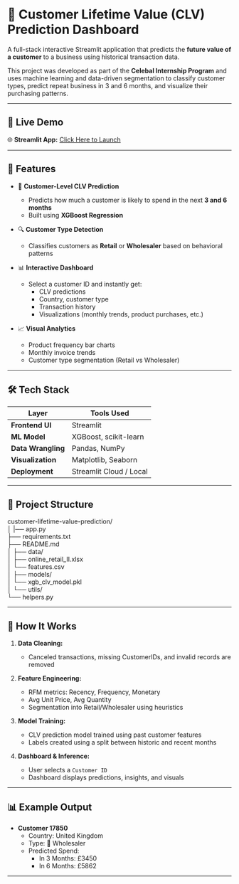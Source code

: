 # 🧠 Customer Lifetime Value (CLV) Prediction Dashboard

A full-stack interactive Streamlit application that predicts the **future value of a customer** to a business using historical transaction data.

This project was developed as part of the **Celebal Internship Program** and uses machine learning and data-driven segmentation to classify customer types, predict repeat business in 3 and 6 months, and visualize their purchasing patterns.

---
## 🚀 Live Demo

🌐 **Streamlit App:** [Click Here to Launch]()

---

## 🚀 Features

- 🧾 **Customer-Level CLV Prediction**
  - Predicts how much a customer is likely to spend in the next **3 and 6 months**
  - Built using **XGBoost Regression**

- 🔍 **Customer Type Detection**
  - Classifies customers as **Retail** or **Wholesaler** based on behavioral patterns

- 📊 **Interactive Dashboard**
  - Select a customer ID and instantly get:
    - CLV predictions
    - Country, customer type
    - Transaction history
    - Visualizations (monthly trends, product purchases, etc.)

- 📈 **Visual Analytics**
  - Product frequency bar charts
  - Monthly invoice trends
  - Customer type segmentation (Retail vs Wholesaler)

---

## 🛠️ Tech Stack

| Layer            | Tools Used                  |
|------------------|-----------------------------|
| **Frontend UI**  | Streamlit                   |
| **ML Model**     | XGBoost, scikit-learn       |
| **Data Wrangling** | Pandas, NumPy             |
| **Visualization** | Matplotlib, Seaborn        |
| **Deployment**   | Streamlit Cloud / Local     |

---

## 📂 Project Structure

customer-lifetime-value-prediction/<br>
│
|── app.py<br>
├── requirements.txt<br>
├── README.md<br>
│
├── data/<br>
│   ├── online_retail_II.xlsx <br>
│   └── features.csv<br>
│
├── models/<br>
│   └── xgb_clv_model.pkl<br>
│
└── utils/<br>
    └── helpers.py<br>



---

## 🧪 How It Works

1. **Data Cleaning:**  
   - Canceled transactions, missing CustomerIDs, and invalid records are removed

2. **Feature Engineering:**  
   - RFM metrics: Recency, Frequency, Monetary
   - Avg Unit Price, Avg Quantity
   - Segmentation into Retail/Wholesaler using heuristics

3. **Model Training:**  
   - CLV prediction model trained using past customer features
   - Labels created using a split between historic and recent months

4. **Dashboard & Inference:**  
   - User selects a `Customer ID`
   - Dashboard displays predictions, insights, and visuals

---

## 📊 Example Output

- **Customer 17850**
  - Country: United Kingdom
  - Type: 🏢 Wholesaler
  - Predicted Spend:
    - In 3 Months: £3450
    - In 6 Months: £5862

---

